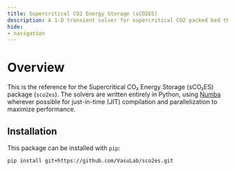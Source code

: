 ```yaml
---
title: Supercritical CO2 Energy Storage (sCO2ES)
description: A 1-D transient solver for supercritical CO2 packed bed thermal energy storage implemented in Python.
hide:
- navigation
---
```


# Overview

This is the reference for the Supercritical CO₂ Energy Storage (sCO₂ES) package (`sco2es`). The solvers are written 
entirely in Python, using [Numba](https://numba.readthedocs.io/en/stable/) wherever possible for just-in-time (JIT) compilation and parallelization 
to maximize performance.

## Installation

This package can be installed with `pip`:

```
pip install git+https://github.com/VasuLab/sco2es.git
```
